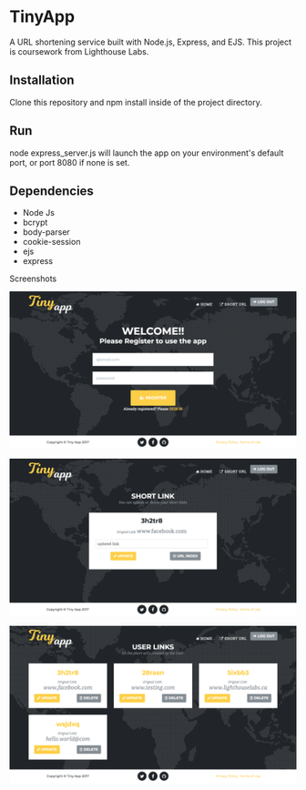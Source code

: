 # TinyApp

A URL shortening service built with Node.js, Express, and EJS. This project is coursework from Lighthouse Labs.

## Installation

Clone this repository and npm install inside of the project directory.

## Run

node express_server.js will launch the app on your environment's default port, or port 8080 if none is set.


## Dependencies

- Node Js
- bcrypt
- body-parser
- cookie-session
- ejs
- express

Screenshots

!["Screenshot for registration page"](https://github.com/montygoldy/TinyApp/blob/5a5924446d47dcd9ee86b4e8c8044e22eed62cbd/docs/registration-page.png?raw=true)

![Screenshot for urls_show page](https://raw.githubusercontent.com/montygoldy/TinyApp/5a5924446d47dcd9ee86b4e8c8044e22eed62cbd/docs/url_show_page.png)

![Screenshot for urls_index_page](https://raw.githubusercontent.com/montygoldy/TinyApp/5a5924446d47dcd9ee86b4e8c8044e22eed62cbd/docs/urls_index_page.png)